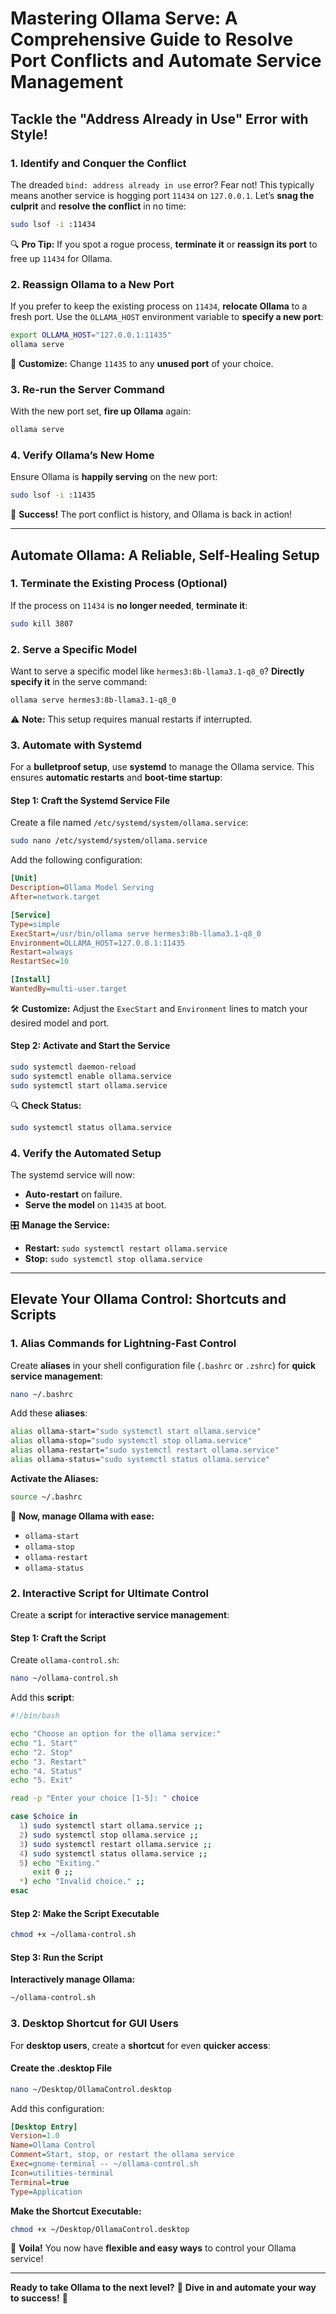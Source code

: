 #  **Mastering Ollama Serve: A Comprehensive Guide to Resolve Port Conflicts and Automate Service Management** 

## **Tackle the "Address Already in Use" Error with Style!**

### **1. Identify and Conquer the Conflict**

The dreaded `bind: address already in use` error? Fear not! This typically means another service is hogging port `11434` on `127.0.0.1`. Let’s **snag the culprit** and **resolve the conflict** in no time:

```bash
sudo lsof -i :11434
```

🔍 **Pro Tip:** If you spot a rogue process, **terminate it** or **reassign its port** to free up `11434` for Ollama.

### **2. Reassign Ollama to a New Port**

If you prefer to keep the existing process on `11434`, **relocate Ollama** to a fresh port. Use the `OLLAMA_HOST` environment variable to **specify a new port**:

```bash
export OLLAMA_HOST="127.0.0.1:11435"
ollama serve
```

🎯 **Customize:** Change `11435` to any **unused port** of your choice.

### **3. Re-run the Server Command**

With the new port set, **fire up Ollama** again:

```bash
ollama serve
```

### **4. Verify Ollama’s New Home**

Ensure Ollama is **happily serving** on the new port:

```bash
sudo lsof -i :11435
```

🎉 **Success!** The port conflict is history, and Ollama is back in action!

---

## **Automate Ollama: A Reliable, Self-Healing Setup**

### **1. Terminate the Existing Process (Optional)**

If the process on `11434` is **no longer needed**, **terminate it**:

```bash
sudo kill 3807
```

### **2. Serve a Specific Model**

Want to serve a specific model like `hermes3:8b-llama3.1-q8_0`? **Directly specify it** in the serve command:

```bash
ollama serve hermes3:8b-llama3.1-q8_0
```

⚠️ **Note:** This setup requires manual restarts if interrupted.

### **3. Automate with Systemd**

For a **bulletproof setup**, use **systemd** to manage the Ollama service. This ensures **automatic restarts** and **boot-time startup**:

#### **Step 1: Craft the Systemd Service File**

Create a file named `/etc/systemd/system/ollama.service`:

```bash
sudo nano /etc/systemd/system/ollama.service
```

Add the following configuration:

```ini
[Unit]
Description=Ollama Model Serving
After=network.target

[Service]
Type=simple
ExecStart=/usr/bin/ollama serve hermes3:8b-llama3.1-q8_0
Environment=OLLAMA_HOST=127.0.0.1:11435
Restart=always
RestartSec=10

[Install]
WantedBy=multi-user.target
```

🛠️ **Customize:** Adjust the `ExecStart` and `Environment` lines to match your desired model and port.

#### **Step 2: Activate and Start the Service**

```bash
sudo systemctl daemon-reload
sudo systemctl enable ollama.service
sudo systemctl start ollama.service
```

🔍 **Check Status:**

```bash
sudo systemctl status ollama.service
```

### **4. Verify the Automated Setup**

The systemd service will now:

- **Auto-restart** on failure.
- **Serve the model** on `11435` at boot.

🎛️ **Manage the Service:**

- **Restart:** `sudo systemctl restart ollama.service`
- **Stop:** `sudo systemctl stop ollama.service`

---

## **Elevate Your Ollama Control: Shortcuts and Scripts**

### **1. Alias Commands for Lightning-Fast Control**

Create **aliases** in your shell configuration file (`.bashrc` or `.zshrc`) for **quick service management**:

```bash
nano ~/.bashrc
```

Add these **aliases**:

```bash
alias ollama-start="sudo systemctl start ollama.service"
alias ollama-stop="sudo systemctl stop ollama.service"
alias ollama-restart="sudo systemctl restart ollama.service"
alias ollama-status="sudo systemctl status ollama.service"
```

**Activate the Aliases:**

```bash
source ~/.bashrc
```

🚀 **Now, manage Ollama with ease:**

- `ollama-start`
- `ollama-stop`
- `ollama-restart`
- `ollama-status`

### **2. Interactive Script for Ultimate Control**

Create a **script** for **interactive service management**:

#### **Step 1: Craft the Script**

Create `ollama-control.sh`:

```bash
nano ~/ollama-control.sh
```

Add this **script**:

```bash
#!/bin/bash

echo "Choose an option for the ollama service:"
echo "1. Start"
echo "2. Stop"
echo "3. Restart"
echo "4. Status"
echo "5. Exit"

read -p "Enter your choice [1-5]: " choice

case $choice in
  1) sudo systemctl start ollama.service ;;
  2) sudo systemctl stop ollama.service ;;
  3) sudo systemctl restart ollama.service ;;
  4) sudo systemctl status ollama.service ;;
  5) echo "Exiting."
     exit 0 ;;
  *) echo "Invalid choice." ;;
esac
```

#### **Step 2: Make the Script Executable**

```bash
chmod +x ~/ollama-control.sh
```

#### **Step 3: Run the Script**

**Interactively manage Ollama:**

```bash
~/ollama-control.sh
```

### **3. Desktop Shortcut for GUI Users**

For **desktop users**, create a **shortcut** for even **quicker access**:

#### **Create the .desktop File**

```bash
nano ~/Desktop/OllamaControl.desktop
```

Add this configuration:

```ini
[Desktop Entry]
Version=1.0
Name=Ollama Control
Comment=Start, stop, or restart the ollama service
Exec=gnome-terminal -- ~/ollama-control.sh
Icon=utilities-terminal
Terminal=true
Type=Application
```

**Make the Shortcut Executable:**

```bash
chmod +x ~/Desktop/OllamaControl.desktop
```

🎉 **Voila!** You now have **flexible and easy ways** to control your Ollama service!

---

**Ready to take Ollama to the next level?** 🚀 **Dive in and automate your way to success!** 💪
